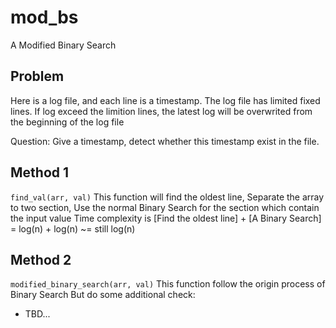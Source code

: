 # mod_bs
A Modified Binary Search

## Problem
Here is a log file, and each line is a timestamp.
The log file has limited fixed lines.
If log exceed the limition lines, the latest log will be overwrited from the beginning of the log file

Question: Give a timestamp, detect whether this timestamp exist in the file.

## Method 1
`find_val(arr, val)`
This function will find the oldest line,
Separate the array to two section,
Use the normal Binary Search for the section which contain the input value
Time complexity is [Find the oldest line] + [A Binary Search] = log(n) + log(n) ~= still log(n)

## Method 2
`modified_binary_search(arr, val)`
This function follow the origin process of Binary Search
But do some additional check:
* TBD...
